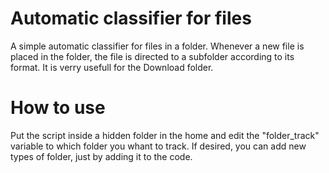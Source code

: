 # Automatic classifier for files
A simple automatic classifier for files in a folder. Whenever a new file is placed in the folder, the file is directed to a subfolder according to its format. It is verry usefull for the Download folder.

# How to use
Put the script inside a hidden folder in the home and edit the "folder_track" variable to which folder you whant to track. If desired, you can add new types of folder, just by adding it to the code.


